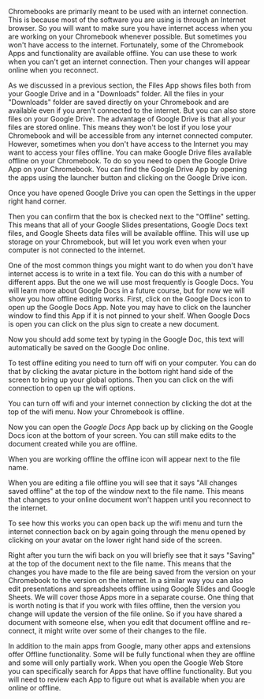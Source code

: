 Chromebooks are primarily meant to be used with an internet connection. This is because most of the software you are using is through an Internet browser. So you will want to make sure you have internet access when you are working on your Chromebook whenever possible. But sometimes you won't have access to the internet. Fortunately, some of the Chromebook Apps and functionality are available offline. You can use these to work when you can't get an internet connection. Then your changes will appear online when you reconnect. 

As we discussed in a previous section, the Files App shows files both from your Google Drive and in a "Downloads" folder. All the files in your "Downloads" folder are saved directly on your Chromebook and are available even if you aren't connected to the internet. But you can also store files on your Google Drive. The advantage of Google Drive is that all your files are stored online. This means they won't be lost if you lose your Chromebook and will be accessible from any internet connected computer. However, sometimes when you don't have access to the Internet you may want to access your files offline. You can make Google Drive files available offline on your Chromebook. To do so you need to open the Google Drive App on your Chromebook. You can find the Google Drive App by opening the apps using the launcher button and clicking on the Google Drive icon. 


Once you have opened Google Drive you can open the Settings in the upper right hand corner. 

Then you can confirm that the box is checked next to the "Offline" setting. This means that all of your Google Slides presentations, Google Docs text files, and Google Sheets data files will be available offline. This will use up storage on your Chromebook, but will let you work even when your computer is not connected to the internet. 

One of the most common things you might want to do when you don't have internet access is to write in a text file. You can do this with a number of different apps. But the one we will use most frequently is Google Docs. You will learn more about Google Docs in a future course, but for now we will show you how offline editing works. First, click on the Google Docs icon to open up the Google Docs App. Note you may have to click on the launcher window to find this App if it is not pinned to your shelf. When Google Docs is open you can click on the plus sign to create a new document. 


Now you should add some text by typing in the Google Doc, this text will automatically be saved on the Google Doc online. 


To test offline editing you need to turn off wifi on your computer. You can do that by clicking the avatar picture in the bottom right hand side of the screen to bring up your global options. Then you can click on the wifi connection to open up the wifi options. 



You can turn off wifi and your internet connection by clicking the dot at the top of the wifi menu. Now your Chromebook is offline. 


Now you can open the _Google Docs_ App back up by clicking on the Google Docs icon at the bottom of your screen. You can still make edits to the document created while you are offline. 



 When you are working offline the offline icon will appear next to the file name. 


When you are editing a file offline you will see that it says "All changes saved offline" at the top of the window next to the file name. This means that changes to your online document won't happen until you reconnect to the internet.  

To see how this works you can open back up the wifi menu and turn the internet connection back on by again going through the menu opened by clicking on your avatar on the lower right hand side of the screen. 


Right after you turn the wifi back on you will briefly see that it says "Saving" at the top of the document next to the file name. This means that the changes you have made to the file are being saved from the version on your Chromebook to the version on the internet. In a similar way you can also edit presentations and spreadsheets offline using Google Slides and Google Sheets. We will cover those Apps more in a separate course. One thing that is worth noting is that if you work with files offline, then the version you change will update the version of the file online. So if you have shared a document with someone else, when you edit that document offline and re-connect, it might write over some of their changes to the file. 



In addition to the main apps from Google, many other apps and extensions offer Offline functionality. Some will be fully functional when they are offline and some will only partially work. When you open the Google Web Store you can specifically search for Apps that have offline functionality. But you will need to review each App to figure out what is available when you are online or offline. 
